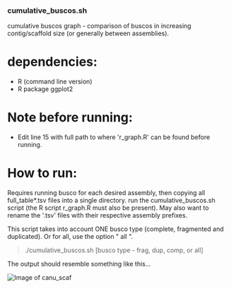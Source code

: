 ### cumulative_buscos.sh

cumulative buscos graph - comparison of buscos in increasing contig/scaffold size (or generally between assemblies).

# dependencies:
- R (command line version)
- R package ggplot2

# Note before running:
- Edit line 15 with full path to where 'r_graph.R' can be found before running.

# How to run:
Requires running busco for each desired assembly, then copying all full_table*.tsv files into a single directory.
run the cumulative_buscos.sh script (the R script r_graph.R must also be present). May also want to rename the '.tsv' 
files with their respective assembly prefixes.

This script takes into account ONE busco type (complete, fragmented and duplicated). Or for all, use the option " all ".

 >  ./cumulative_buscos.sh [busco type - frag, dup, comp, or all]

The output should resemble something like this...

![Image of canu_scaf](https://github.com/hlmwhite/PhD_scripts/blob/master/canu_scaf.png)
